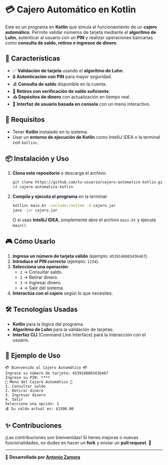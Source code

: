 # 💳 Cajero Automático en Kotlin

Este es un programa en **Kotlin** que simula el funcionamiento de un **cajero automático**. Permite validar números de tarjeta mediante el **algoritmo de Luhn**, autenticar al usuario con un **PIN** y realizar operaciones bancarias como **consulta de saldo, retiros e ingresos de dinero**.

## 🚀 Características
- ✅ **Validación de tarjeta** usando el **algoritmo de Luhn**.
- 🔒 **Autenticación con PIN** para mayor seguridad.
- 💰 **Consulta de saldo** disponible en la cuenta.
- 🏧 **Retiros con verificación de saldo suficiente**.
- 📥 **Depósitos de dinero** con actualización en tiempo real.
- 📌 **Interfaz de usuario basada en consola** con un menú interactivo.

## 📜 Requisitos
- Tener **Kotlin** instalado en tu sistema.
- Usar un **entorno de ejecución de Kotlin** como IntelliJ IDEA o la terminal con `kotlinc`.

## 📦 Instalación y Uso
1. **Clona este repositorio** o descarga el archivo:
   ```sh
   git clone https://github.com/tu-usuario/cajero-automatico-kotlin.git
   cd cajero-automatico-kotlin

2. **Compila y ejecuta el programa** en la terminal:
   ```sh
   kotlinc main.kt -include-runtime -d cajero.jar
   java -jar cajero.jar
   ```
   O si usas **IntelliJ IDEA**, simplemente abre el archivo `main.kt` y ejecuta `main()`.

## 🎮 Cómo Usarlo
1. **Ingresa un número de tarjeta válido** (ejemplo: `4539148803436467`).
2. **Introduce el PIN correcto** (ejemplo: `1234`).
3. **Selecciona una operación**:
    - `1` → Consultar saldo.
    - `2` → Retirar dinero.
    - `3` → Ingresar dinero.
    - `4` → Salir del sistema.
4. **Interactúa con el cajero** según lo que necesites.

## 🛠 Tecnologías Usadas
- **Kotlin** para la lógica del programa.
- **Algoritmo de Luhn** para la validación de tarjetas.
- **Interfaz CLI** (Command Line Interface) para la interacción con el usuario.

## 📌 Ejemplo de Uso
```plaintext
💳 Bienvenido al Cajero Automático 💳
Ingrese su número de tarjeta: 4539148803436467
Ingrese su PIN: ****
🔹 Menú del Cajero Automático 🔹
1. Consultar saldo
2. Retirar dinero
3. Ingresar dinero
4. Salir
Seleccione una opción: 1
💰 Su saldo actual es: $1500.00
```

## ✨ Contribuciones
¡Las contribuciones son bienvenidas! Si tienes mejoras o nuevas funcionalidades, no dudes en hacer un **fork** y enviar un **pull request**. 🚀

---
📌 **Desarrollado por [Antonio Zamora](https://github.com/tu-usuario)**